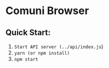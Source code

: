 # Comuni Browser

## **Quick Start:**

1. `Start API server (../api/index.js`)
2. `yarn (or npm install)`
3. `npm start`
